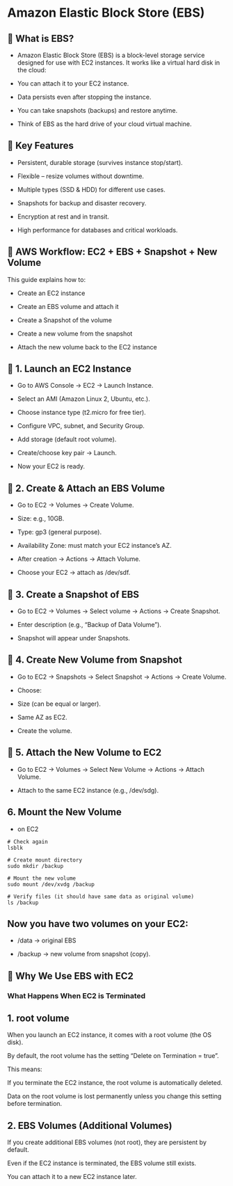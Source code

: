 
# Amazon Elastic Block Store (EBS)

## 🔹 What is EBS?

- Amazon Elastic Block Store (EBS) is a block-level storage service designed for use with EC2 instances.
It works like a virtual hard disk in the cloud:

- You can attach it to your EC2 instance.

- Data persists even after stopping the instance.

- You can take snapshots (backups) and restore anytime.

- Think of EBS as the hard drive of your cloud virtual machine.

## 🔹 Key Features

- Persistent, durable storage (survives instance stop/start).

- Flexible – resize volumes without downtime.

- Multiple types (SSD & HDD) for different use cases.

- Snapshots for backup and disaster recovery.

- Encryption at rest and in transit.

- High performance for databases and critical workloads.

## 📘 AWS Workflow: EC2 + EBS + Snapshot + New Volume

This guide explains how to:

- Create an EC2 instance

- Create an EBS volume and attach it

- Create a Snapshot of the volume

- Create a new volume from the snapshot

- Attach the new volume back to the EC2 instance

## 🔹 1. Launch an EC2 Instance

- Go to AWS Console → EC2 → Launch Instance.

- Select an AMI (Amazon Linux 2, Ubuntu, etc.).

- Choose instance type (t2.micro for free tier).

- Configure VPC, subnet, and Security Group.

- Add storage (default root volume).

- Create/choose key pair → Launch.

- Now your EC2 is ready.

## 🔹 2. Create & Attach an EBS Volume

- Go to EC2 → Volumes → Create Volume.

- Size: e.g., 10GB.

- Type: gp3 (general purpose).

- Availability Zone: must match your EC2 instance’s AZ.

- After creation → Actions → Attach Volume.

- Choose your EC2 → attach as /dev/sdf.

## 🔹 3. Create a Snapshot of EBS

- Go to EC2 → Volumes → Select volume → Actions → Create Snapshot.

- Enter description (e.g., “Backup of Data Volume”).

- Snapshot will appear under Snapshots.

## 🔹 4. Create New Volume from Snapshot

- Go to EC2 → Snapshots → Select Snapshot → Actions → Create Volume.

- Choose:

- Size (can be equal or larger).

- Same AZ as EC2.

- Create the volume.

## 🔹 5. Attach the New Volume to EC2

- Go to EC2 → Volumes → Select New Volume → Actions → Attach Volume.

- Attach to the same EC2 instance (e.g., /dev/sdg).

## 6. Mount the New Volume

- on EC2

```
# Check again
lsblk

# Create mount directory
sudo mkdir /backup

# Mount the new volume
sudo mount /dev/xvdg /backup

# Verify files (it should have same data as original volume)
ls /backup
```
## Now you have two volumes on your EC2:

- /data → original EBS

- /backup → new volume from snapshot (copy).

## 🔹 Why We Use EBS with EC2

### What Happens When EC2 is Terminated 

## 1. root volume

When you launch an EC2 instance, it comes with a root volume (the OS disk).

By default, the root volume has the setting “Delete on Termination = true”.

This means:

If you terminate the EC2 instance, the root volume is automatically deleted.

Data on the root volume is lost permanently unless you change this setting before termination.

## 2. EBS Volumes (Additional Volumes)

If you create additional EBS volumes (not root), they are persistent by default.

Even if the EC2 instance is terminated, the EBS volume still exists.

You can attach it to a new EC2 instance later.

